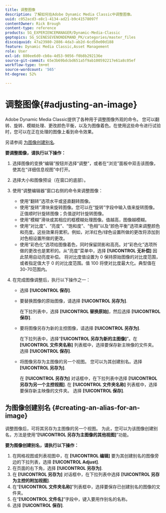 ```yaml
---
title: 调整图像
description: 了解如何在Adobe Dynamic Media Classic中调整图像。
uuid: c052acd3-e8c1-4134-ad21-b9c41578097f
contentOwner: Rick Brough
content-type: reference
products: SG_EXPERIENCEMANAGER/Dynamic-Media-Classic
geptopics: SG_SCENESEVENONDEMAND_PK/categories/master_files
discoiquuid: 47a23980-2886-4da3-ab2d-6cd50e00d188
feature: Dynamic Media Classic,Asset Management
role: User
exl-id: 880ee6d0-cb0a-4d53-9056-f0b8b292136e
source-git-commit: 65e3b69bdcbd651a5f9ab100592217e61a8c05ef
workflow-type: tm+mt
source-wordcount: '565'
ht-degree: 52%

---
```


# 调整图像{#adjusting-an-image}

Adobe Dynamic Media Classic提供了各种用于调整图像外观的命令。 您可以翻转、旋转、模糊处理、更改颜色平衡，以及为图像着色。在使用这些命令进行试验时，您可以在正在处理的图像上看到命令效果。

另请参阅 [为图像创建别名](adjusting-image.md#creating_an_alias_for_an_image).

**要调整图像，请执行以下操作：**

1. 选择图像的变换“编辑”按钮并选择“调整”，或者在“浏览”面板中双击该图像，使其在“详细信息视图”中打开。
1. 选择大小和图像预设（在窗口的底部）。
1. 使用“调整编辑器”窗口右侧的命令来调整图像：

   * 使用“翻转”选项水平或竖直翻转图像。
   * 使用“旋转”滑块来旋转图像。您可以在“旋转”字段中输入值来旋转图像。正值顺时针旋转图像；负值逆时针旋转图像。
   * 使用“模糊”滑块或其相应的框模糊处理图像。值越高，图像越模糊。
   * 使用“对比度”、“亮度”、“饱和度”、“色相”以及“颜色平衡”选项来调整颜色和亮度。这些效果将累积。例如，对洋红色/绿色设置所做的更改将添加到对色相设置所做的更改。
   * 使用“彩色化”选项给图像着色，同时保留阴影和高亮。对“彩色化”选项所做的更改也是累积的。从“亮度”菜单中，选择 **[!UICONTROL 无补偿]** 因此禁用自动亮度补偿。 将对比度值设置为 0 保持原始图像的对比度范围，或者指定值大于 0 的对比度范围。值 100 将使对比度最大化。典型值在30-70范围内。

1. 在完成图像调整后，执行以下操作之一：

   * 选择 **[!UICONTROL 保存]**.

   * 要替换图像的原始图像，请选择 **[!UICONTROL 另存为]**.

      在下拉列表中，选择 **[!UICONTROL 替换原始]**，然后选择 **[!UICONTROL 保存]**.

   * 要将图像另存为新的主控图像，请选择 **[!UICONTROL 另存为]**.

      在下拉列表中，选择“**[!UICONTROL 另存为新的主图像]**”。在 **[!UICONTROL 文件夹名称]** 列表框中，选择要保存新主映像的文件夹。
选择 **[!UICONTROL 保存]**.

   * 将图像另存为主图像的另一个视图。 您可以为其创建别名。选择 **[!UICONTROL 另存为]**.

      在 **[!UICONTROL 另存为]** 对话框中，在下拉列表中选择 **[!UICONTROL 另存为另一个主控视图]**.
在 **[!UICONTROL 文件夹名称]** 列表框中，选择要保存新主映像的文件夹。
选择 **[!UICONTROL 保存]**.

## 为图像创建别名 {#creating-an-alias-for-an-image}

调整图像后，可将其另存为主图像的另一个视图。 为此，您可以为该图像创建别名，方法是使用“**[!UICONTROL 另存为主图像的其他视图]**”功能。

**要为图像创建别名，请执行以下操作：**

1. 在网格视图或列表视图中，在 **[!UICONTROL 编辑]** 要为其创建别名的图像旁边的下拉列表，选择 **[!UICONTROL Adjust]**.
1. 在页面的右下角，选择 **[!UICONTROL 另存为]**.
1. 在 **[!UICONTROL 另存为]** 对话框中，在下拉列表中选择 **[!UICONTROL 另存为主控的附加视图]**.
1. 在“**[!UICONTROL 文件夹名称]**”列表框中，选择要保存已创建别名的图像的文件夹。
1. 在“**[!UICONTROL 文件名]**”字段中，键入要用作别名的名称。
1. 选择 **[!UICONTROL 保存]**.
